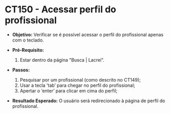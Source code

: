 # CT150 - Acessar perfil do profissional

- **Objetivo:** Verificar se é possível acessar o perfil do profissional apenas com o teclado.

- **Pré-Requisito:**
    1. Estar dentro da página "Busca | Lacrei”.

- **Passos:**
    1. Pesquisar por um profissional (como descrito no CT149);
    2. Usar a tecla 'tab’ para chegar no perfil do profissional;
    3. Apertar o ‘enter’ para clicar em cima do perfil;

- **Resultado Esperado:** O usuário será redirecionado à página de perfil do profissional.